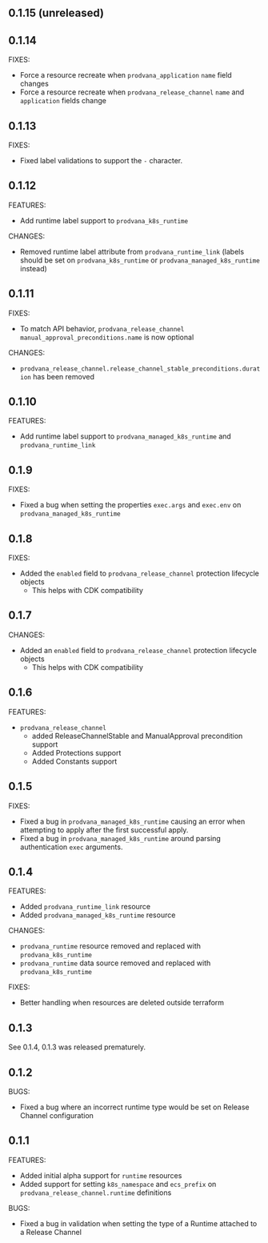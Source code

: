 ## 0.1.15 (unreleased)

## 0.1.14

FIXES:
  - Force a resource recreate when `prodvana_application` `name` field changes
  - Force a resource recreate when `prodvana_release_channel` `name` and `application` fields change

## 0.1.13

FIXES:
- Fixed label validations to support the `-` character.

## 0.1.12

FEATURES:
  - Add runtime label support to `prodvana_k8s_runtime`

CHANGES:
  - Removed runtime label attribute from `prodvana_runtime_link` (labels should be set on `prodvana_k8s_runtime` or `prodvana_managed_k8s_runtime` instead)

## 0.1.11

FIXES:
  - To match API behavior, `prodvana_release_channel` `manual_approval_preconditions.name` is now optional

CHANGES:
  - `prodvana_release_channel.release_channel_stable_preconditions.duration` has been removed

## 0.1.10

FEATURES:
  - Add runtime label support to `prodvana_managed_k8s_runtime` and `prodvana_runtime_link`

## 0.1.9

FIXES:
  - Fixed a bug when setting the properties `exec.args` and `exec.env` on `prodvana_managed_k8s_runtime`

## 0.1.8

FIXES:
  - Added the `enabled` field to `prodvana_release_channel` protection lifecycle objects
    - This helps with CDK compatibility 


## 0.1.7

CHANGES:
  - Added an `enabled` field to `prodvana_release_channel` protection lifecycle objects
    - This helps with CDK compatibility 

## 0.1.6

FEATURES:
 - `prodvana_release_channel`
   - added ReleaseChannelStable and ManualApproval precondition support
   - Added Protections support
   - Added Constants support

## 0.1.5

FIXES:
 - Fixed a bug in `prodvana_managed_k8s_runtime` causing an error when attempting to apply after the first successful apply.
 - Fixed a bug in `prodvana_managed_k8s_runtime` around parsing authentication `exec` arguments.

## 0.1.4

FEATURES:
- Added `prodvana_runtime_link` resource
- Added `prodvana_managed_k8s_runtime` resource

CHANGES:
- `prodvana_runtime` resource removed and replaced with `prodvana_k8s_runtime`
- `prodvana_runtime` data source removed and replaced with `prodvana_k8s_runtime`

FIXES:
- Better handling when resources are deleted outside terraform

## 0.1.3

See 0.1.4, 0.1.3 was released prematurely.

## 0.1.2

BUGS:
- Fixed a bug where an incorrect runtime type would be set on Release Channel configuration

## 0.1.1

FEATURES:
- Added initial alpha support for `runtime` resources
- Added support for setting `k8s_namespace` and `ecs_prefix` on `prodvana_release_channel.runtime` definitions

BUGS:
- Fixed a bug in validation when setting the type of a Runtime attached to a Release Channel
